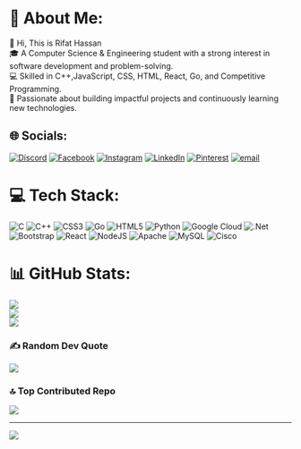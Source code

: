 # 💫 About Me:
👋 Hi, This is Rifat Hassan<br>🎓 A Computer Science & Engineering student with a strong interest in software development and problem-solving.<br>💻 Skilled in C++,JavaScript, CSS, HTML, React, Go, and Competitive Programming.<br>🚀 Passionate about building impactful projects and continuously learning new technologies.


## 🌐 Socials:
[![Discord](https://img.shields.io/badge/Discord-%237289DA.svg?logo=discord&logoColor=white)](https://discord.gg/_rifathassan_) [![Facebook](https://img.shields.io/badge/Facebook-%231877F2.svg?logo=Facebook&logoColor=white)](https://facebook.com/https://www.facebook.com/rifat.hassan.858812) [![Instagram](https://img.shields.io/badge/Instagram-%23E4405F.svg?logo=Instagram&logoColor=white)](https://instagram.com/https://www.instagram.com/rifat.hassan_/) [![LinkedIn](https://img.shields.io/badge/LinkedIn-%230077B5.svg?logo=linkedin&logoColor=white)](https://linkedin.com/in/https://www.linkedin.com/in/rifathassan1129/) [![Pinterest](https://img.shields.io/badge/Pinterest-%23E60023.svg?logo=Pinterest&logoColor=white)](https://pinterest.com/rifathassan1129) [![email](https://img.shields.io/badge/Email-D14836?logo=gmail&logoColor=white)](mailto:rifathassan11.29@gmail.com) 

# 💻 Tech Stack:
![C](https://img.shields.io/badge/c-%2300599C.svg?style=for-the-badge&logo=c&logoColor=white) ![C++](https://img.shields.io/badge/c++-%2300599C.svg?style=for-the-badge&logo=c%2B%2B&logoColor=white) ![CSS3](https://img.shields.io/badge/css3-%231572B6.svg?style=for-the-badge&logo=css3&logoColor=white) ![Go](https://img.shields.io/badge/go-%2300ADD8.svg?style=for-the-badge&logo=go&logoColor=white) ![HTML5](https://img.shields.io/badge/html5-%23E34F26.svg?style=for-the-badge&logo=html5&logoColor=white) ![Python](https://img.shields.io/badge/python-3670A0?style=for-the-badge&logo=python&logoColor=ffdd54) ![Google Cloud](https://img.shields.io/badge/GoogleCloud-%234285F4.svg?style=for-the-badge&logo=google-cloud&logoColor=white) ![.Net](https://img.shields.io/badge/.NET-5C2D91?style=for-the-badge&logo=.net&logoColor=white) ![Bootstrap](https://img.shields.io/badge/bootstrap-%238511FA.svg?style=for-the-badge&logo=bootstrap&logoColor=white) ![React](https://img.shields.io/badge/react-%2320232a.svg?style=for-the-badge&logo=react&logoColor=%2361DAFB) ![NodeJS](https://img.shields.io/badge/node.js-6DA55F?style=for-the-badge&logo=node.js&logoColor=white) ![Apache](https://img.shields.io/badge/apache-%23D42029.svg?style=for-the-badge&logo=apache&logoColor=white) ![MySQL](https://img.shields.io/badge/mysql-4479A1.svg?style=for-the-badge&logo=mysql&logoColor=white) ![Cisco](https://img.shields.io/badge/cisco-%23049fd9.svg?style=for-the-badge&logo=cisco&logoColor=black)
# 📊 GitHub Stats:
![](https://github-readme-stats.vercel.app/api?username=Rifat1129&theme=dark&hide_border=false&include_all_commits=false&count_private=false)<br/>
![](https://nirzak-streak-stats.vercel.app/?user=Rifat1129&theme=dark&hide_border=false)<br/>
![](https://github-readme-stats.vercel.app/api/top-langs/?username=Rifat1129&theme=dark&hide_border=false&include_all_commits=false&count_private=false&layout=compact)

### ✍️ Random Dev Quote
![](https://quotes-github-readme.vercel.app/api?type=horizontal&theme=radical)

### 🔝 Top Contributed Repo
![](https://github-contributor-stats.vercel.app/api?username=Rifat1129&limit=5&theme=dark&combine_all_yearly_contributions=true)

---
[![](https://visitcount.itsvg.in/api?id=Rifat1129&icon=0&color=0)](https://visitcount.itsvg.in)

<!-- Proudly created with GPRM ( https://gprm.itsvg.in ) -->
